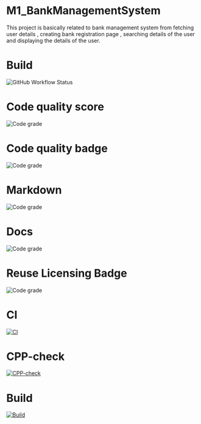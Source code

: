 # M1_BankManagementSystem
This project is basically related to bank management system from fetching user details , creating bank registration page , searching details of the user and displaying the details of the user. 

# Build
![GitHub Workflow Status](https://img.shields.io/github/workflow/status/dwyl/auth_plug/Elixir%20CI?label=build&style=flat-square)

# Code quality score
![Code grade](https://api.codiga.io/project/30945/score/svg)


# Code quality badge
![Code grade](https://api.codiga.io/project/30945/status/svg)


# Markdown
![Code grade](https://img.shields.io/badge/Made%20with-Markdown-1f425f.svg)

# Docs
![Code grade](https://readthedocs.org/projects/ansicolortags/badge/?version=latest)


# Reuse Licensing Badge
![Code grade](https://img.shields.io/reuse/compliance/github.com/fsfe/reuse-tool)

# CI
[![CI](https://github.com/sim-anku/M1_BankManagementSystem_utility/actions/workflows/main.yml/badge.svg)](https://github.com/sim-anku/M1_BankManagementSystem_utility/actions/workflows/main.yml)

# CPP-check
[![CPP-check](https://github.com/sim-anku/M1_BankManagementSystem_utility/actions/workflows/CPP.yml/badge.svg)](https://github.com/sim-anku/M1_BankManagementSystem_utility/actions/workflows/CPP.yml)

# Build
[![Build](https://github.com/sim-anku/M1_BankManagementSystem_utility/actions/workflows/Build.yml/badge.svg)](https://github.com/sim-anku/M1_BankManagementSystem_utility/actions/workflows/Build.yml)
